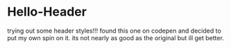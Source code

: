 # Hello-Header



trying out some header styles!!! found this one on codepen and decided to put my own spin on it. its not nearly as good as the original but ill get better.
